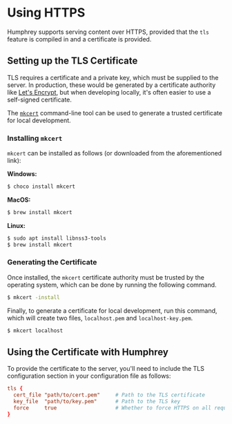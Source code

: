 # Using HTTPS
Humphrey supports serving content over HTTPS, provided that the `tls` feature is compiled in and a certificate is provided.

## Setting up the TLS Certificate
TLS requires a certificate and a private key, which must be supplied to the server. In production, these would be generated by a certificate authority like [Let's Encrypt](https://letsencrypt.org/), but when developing locally, it's often easier to use a self-signed certificate.

The [`mkcert`](https://github.com/FiloSottile/mkcert) command-line tool can be used to generate a trusted certificate for local development.


### Installing `mkcert`
`mkcert` can be installed as follows (or downloaded from the aforementioned link):

**Windows:**
```sh
$ choco install mkcert
```

**MacOS:**
```sh
$ brew install mkcert
```

**Linux:**
```sh
$ sudo apt install libnss3-tools
$ brew install mkcert
```

### Generating the Certificate
Once installed, the `mkcert` certificate authority must be trusted by the operating system, which can be done by running the following command.

```sh
$ mkcert -install
```

Finally, to generate a certificate for local development, run this command, which will create two files, `localhost.pem` and `localhost-key.pem`.

```sh
$ mkcert localhost
```

## Using the Certificate with Humphrey
To provide the certificate to the server, you'll need to include the TLS configuration section in your configuration file as follows:

```conf
tls {
  cert_file "path/to/cert.pem"     # Path to the TLS certificate
  key_file  "path/to/key.pem"      # Path to the TLS key
  force     true                   # Whether to force HTTPS on all requests
}
```